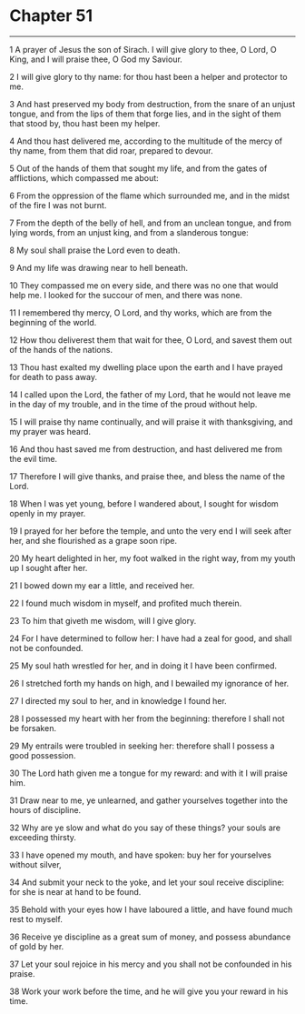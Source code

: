 # Chapter 51

***

1 A prayer of Jesus the son of Sirach. I will give glory to thee, O Lord, O King, and I will praise thee, O God my Saviour.

2 I will give glory to thy name: for thou hast been a helper and protector to me.

3 And hast preserved my body from destruction, from the snare of an unjust tongue, and from the lips of them that forge lies, and in the sight of them that stood by, thou hast been my helper.

4 And thou hast delivered me, according to the multitude of the mercy of thy name, from them that did roar, prepared to devour.

5 Out of the hands of them that sought my life, and from the gates of afflictions, which compassed me about:

6 From the oppression of the flame which surrounded me, and in the midst of the fire I was not burnt.

7 From the depth of the belly of hell, and from an unclean tongue, and from lying words, from an unjust king, and from a slanderous tongue:

8 My soul shall praise the Lord even to death.

9 And my life was drawing near to hell beneath.

10 They compassed me on every side, and there was no one that would help me. I looked for the succour of men, and there was none.

11 I remembered thy mercy, O Lord, and thy works, which are from the beginning of the world.

12 How thou deliverest them that wait for thee, O Lord, and savest them out of the hands of the nations.

13 Thou hast exalted my dwelling place upon the earth and I have prayed for death to pass away.

14 I called upon the Lord, the father of my Lord, that he would not leave me in the day of my trouble, and in the time of the proud without help.

15 I will praise thy name continually, and will praise it with thanksgiving, and my prayer was heard.

16 And thou hast saved me from destruction, and hast delivered me from the evil time.

17 Therefore I will give thanks, and praise thee, and bless the name of the Lord.

18 When I was yet young, before I wandered about, I sought for wisdom openly in my prayer.

19 I prayed for her before the temple, and unto the very end I will seek after her, and she flourished as a grape soon ripe.

20 My heart delighted in her, my foot walked in the right way, from my youth up I sought after her.

21 I bowed down my ear a little, and received her.

22 I found much wisdom in myself, and profited much therein.

23 To him that giveth me wisdom, will I give glory.

24 For I have determined to follow her: I have had a zeal for good, and shall not be confounded.

25 My soul hath wrestled for her, and in doing it I have been confirmed.

26 I stretched forth my hands on high, and I bewailed my ignorance of her.

27 I directed my soul to her, and in knowledge I found her.

28 I possessed my heart with her from the beginning: therefore I shall not be forsaken.

29 My entrails were troubled in seeking her: therefore shall I possess a good possession.

30 The Lord hath given me a tongue for my reward: and with it I will praise him.

31 Draw near to me, ye unlearned, and gather yourselves together into the hours of discipline.

32 Why are ye slow and what do you say of these things? your souls are exceeding thirsty.

33 I have opened my mouth, and have spoken: buy her for yourselves without silver,

34 And submit your neck to the yoke, and let your soul receive discipline: for she is near at hand to be found.

35 Behold with your eyes how I have laboured a little, and have found much rest to myself.

36 Receive ye discipline as a great sum of money, and possess abundance of gold by her.

37 Let your soul rejoice in his mercy and you shall not be confounded in his praise.

38 Work your work before the time, and he will give you your reward in his time.

